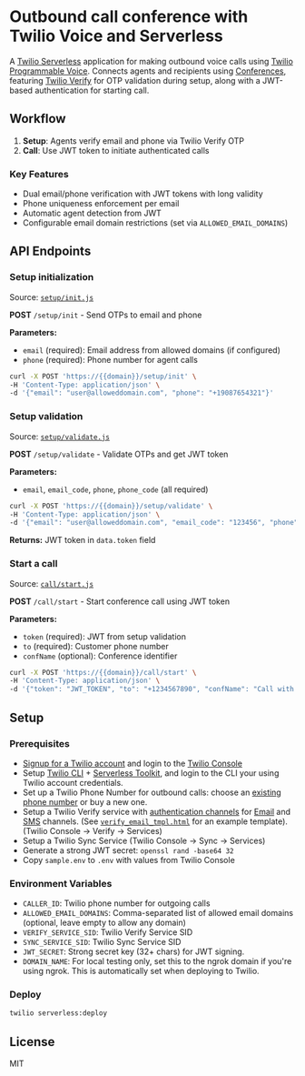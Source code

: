 # Outbound call conference with Twilio Voice and Serverless

A [Twilio Serverless](https://www.twilio.com/docs/serverless) application for making outbound voice calls using [Twilio Programmable Voice](https://www.twilio.com/docs/voice). Connects agents and recipients using [Conferences](https://www.twilio.com/docs/voice/conference), featuring [Twilio Verify](https://www.twilio.com/docs/verify) for OTP validation during setup, along with a JWT-based authentication for starting call.

## Workflow

1. **Setup**: Agents verify email and phone via Twilio Verify OTP
2. **Call**: Use JWT token to initiate authenticated calls

### Key Features
- Dual email/phone verification with JWT tokens with long validity
- Phone uniqueness enforcement per email
- Automatic agent detection from JWT
- Configurable email domain restrictions (set via `ALLOWED_EMAIL_DOMAINS`)

## API Endpoints

### Setup initialization

Source: [`setup/init.js`](setup/init.js)

**POST** `/setup/init` - Send OTPs to email and phone

**Parameters:**
- `email` (required): Email address from allowed domains (if configured)
- `phone` (required): Phone number for agent calls

```bash
curl -X POST 'https://{{domain}}/setup/init' \
-H 'Content-Type: application/json' \
-d '{"email": "user@alloweddomain.com", "phone": "+19087654321"}'
```

### Setup validation

Source: [`setup/validate.js`](setup/validate.js)

**POST** `/setup/validate` - Validate OTPs and get JWT token

**Parameters:**
- `email`, `email_code`, `phone`, `phone_code` (all required)

```bash
curl -X POST 'https://{{domain}}/setup/validate' \
-H 'Content-Type: application/json' \
-d '{"email": "user@alloweddomain.com", "email_code": "123456", "phone": "+19087654321", "phone_code": "789012"}'
```

**Returns:** JWT token in `data.token` field

### Start a call

Source: [`call/start.js`](call/start.js)

**POST** `/call/start` - Start conference call using JWT token

**Parameters:**
- `token` (required): JWT from setup validation
- `to` (required): Customer phone number
- `confName` (optional): Conference identifier

```bash
curl -X POST 'https://{{domain}}/call/start' \
-H 'Content-Type: application/json' \
-d '{"token": "JWT_TOKEN", "to": "+1234567890", "confName": "Call with Owl from Twilio"}'
```

## Setup

### Prerequisites

- [Signup for a Twilio account](https://www.twilio.com/try-twilio) and login to the [Twilio Console](https://console.twilio.com/)
- Setup [Twilio CLI](https://www.twilio.com/docs/twilio-cli/quickstart) + [Serverless Toolkit](https://www.twilio.com/docs/labs/serverless-toolkit/getting-started#install-the-twilio-serverless-toolkit), and login to the CLI your using Twilio account credentials.
- Set up a Twilio Phone Number for outbound calls: choose an [existing phone number](https://www.twilio.com/console/phone-numbers/incoming) or buy a new one.
- Setup a Twilio Verify service with [authentication channels](https://www.twilio.com/docs/verify/authentication-channels) for [Email](https://www.twilio.com/docs/verify/email) and [SMS](https://www.twilio.com/docs/verify/sms) channels. (See [`verify_email_tmpl.html`](verify_email_tmpl.html) for an example template). (Twilio Console -> Verify -> Services)
- Setup a Twilio Sync Service (Twilio Console -> Sync -> Services)
- Generate a strong JWT secret: `openssl rand -base64 32`
- Copy `sample.env` to `.env` with values from Twilio Console

### Environment Variables
- `CALLER_ID`: Twilio phone number for outgoing calls
- `ALLOWED_EMAIL_DOMAINS`: Comma-separated list of allowed email domains (optional, leave empty to allow any domain)
- `VERIFY_SERVICE_SID`: Twilio Verify Service SID
- `SYNC_SERVICE_SID`: Twilio Sync Service SID  
- `JWT_SECRET`: Strong secret key (32+ chars) for JWT signing.
- `DOMAIN_NAME`: For local testing only, set this to the ngrok domain if you're using ngrok. This is automatically set when deploying to Twilio.

### Deploy

```bash
twilio serverless:deploy
```

## License

MIT
